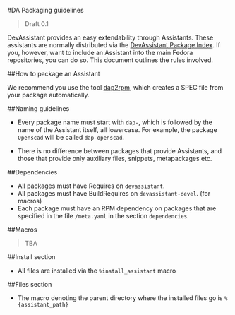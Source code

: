 #DA Packaging guidelines

> Draft 0.1

DevAssistant provides an easy extendability through Assistants. These
assistants are normally distributed via the [DevAssistant Package
Index](https://dapi.devassistant.org). If you, however, want to include an
Assistant into the main Fedora repositories, you can do so. This document
outlines the rules involved.

##How to package an Assistant

We recommend you use the tool
[dap2rpm](https://github.com/devassistant/dap2rpm), which creates a SPEC file
from your package automatically.

##Naming guidelines

* Every package name must start with ``dap-``, which is followed by the name of
  the Assistant itself, all lowercase. For example, the package ``Openscad``
  will be called ``dap-openscad``.

* There is no difference between packages that provide Assistants, and those
  that provide only auxiliary files, snippets, metapackages etc.

##Dependencies

* All packages must have Requires on ``devassistant``.
* All packages must have BuildRequires on ``devassistant-devel``. (for macros)
* Each package must have an RPM dependency on packages that are specified in
  the file ``/meta.yaml`` in the section ``dependencies``.

##Macros

> TBA

##Install section

* All files are installed via the ``%install_assistant`` macro

##Files section

* The macro denoting the parent directory where the installed files go is
  ``%{assistant_path}``

